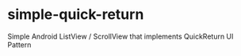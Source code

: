 simple-quick-return
===================

Simple Android ListView / ScrollView that implements QuickReturn UI Pattern
